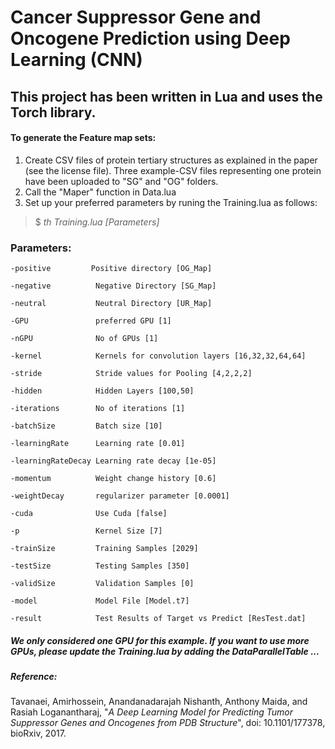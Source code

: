 # Cancer Suppressor Gene and Oncogene Prediction using Deep Learning (CNN)

## This project has been written in **Lua** and uses the **Torch** library.

#### To generate the Feature map sets:
  1. Create CSV files of protein tertiary structures as explained in the paper (see the license file). Three example-CSV files representing one protein have been uploaded to "SG" and "OG" folders.
  2. Call the "Maper" function in Data.lua
  3. Set up your preferred parameters by runing the Training.lua as follows:
  
  > $ *th Training.lua [Parameters]*
  
  ### Parameters:
  
  
    -positive         Positive directory [OG_Map]
    
    -negative          Negative Directory [SG_Map]
 
    -neutral           Neutral Directory [UR_Map]
    
    -GPU               preferred GPU [1]
   
    -nGPU              No of GPUs [1]
   
    -kernel            Kernels for convolution layers [16,32,32,64,64]
   
    -stride            Stride values for Pooling [4,2,2,2]
   
    -hidden            Hidden Layers [100,50]
   
    -iterations        No of iterations [1]
    
    -batchSize         Batch size [10]
    
    -learningRate      Learning rate [0.01]
    
    -learningRateDecay Learning rate decay [1e-05]
   
    -momentum          Weight change history [0.6]
   
    -weightDecay       regularizer parameter [0.0001]
    
    -cuda              Use Cuda [false]
    
    -p                 Kernel Size [7]
   
    -trainSize         Training Samples [2029]
   
    -testSize          Testing Samples [350]
    
    -validSize         Validation Samples [0]
   
    -model             Model File [Model.t7]
    
    -result            Test Results of Target vs Predict [ResTest.dat]
    

##### We only considered one GPU for this example. If you want to use more GPUs, please update the Training.lua by adding the DataParallelTable ...

##### Reference:

Tavanaei, Amirhossein, Anandanadarajah Nishanth, Anthony Maida, and Rasiah Loganantharaj, "*A Deep Learning Model for Predicting Tumor Suppressor Genes and Oncogenes from PDB Structure*", 
doi: 10.1101/177378, bioRxiv, 2017.



